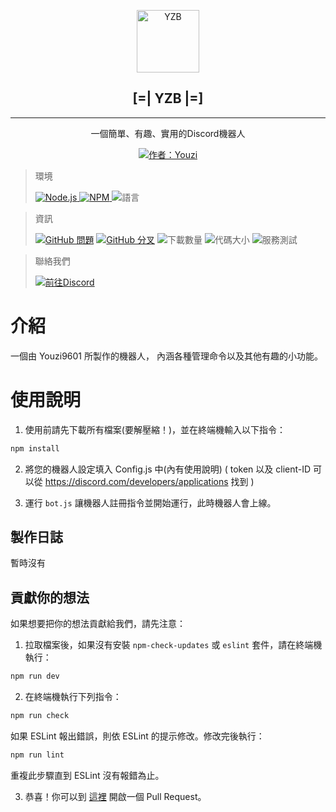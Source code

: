 <p align="center">
 <img width="100px" src="https://media.discordapp.net/attachments/941663439879802893/947385760183627786/YZB-5.png" align="center" alt="YZB" />
 
 <h2 align="center">[=|  YZB  |=]</h2>

---

 <p align="center"> 一個簡單、有趣、實用的Discord機器人 </p>
 <p align= "center">
 <a href="https://github.com/Youzi9601">
      <img alt="作者：Youzi" src="https://img.shields.io/badge/%E4%BD%9C%E8%80%85-Youzi-yellow?style=for-the-badge&logo=Github" />
    </a>
     <p align="center"> 
     </p>

>   <p>環境
>   </p>
>
>   <a href="https://nodejs.org/">
>    <img alt="Node.js" src="https://img.shields.io/badge/Node.js-v17.*-blue.svg?style=for-the-badge&logo=node.js" />
>
>   </a>
>   <a href="https://www.npmjs.com/">
>    <img alt="NPM" src="https://img.shields.io/badge/NPM-v16.0.0+-blue.svg?style=for-the-badge&logo=npm" />
>
>   </a>
>    <img alt="語言" src="https://img.shields.io/github/languages/top/Youzi9601/YZB-DiscordBot?label=%E8%AA%9E%E8%A8%80&style=for-the-badge" />
>
>   </a>

<p align="center"> 
     </p>

>   <p>資訊
>   </p>
>
>  <a href="https://github.com/Youzi9601/YZB-DiscordBot/issues">
>    <img alt="GitHub 問題" src="https://img.shields.io/github/issues/Youzi9601/YZB-DiscordBot?style=for-the-badge&logo=github&label=%E5%95%8F%E9%A1%8C" /></a>
>   <a href="https://github.com/Youzi9601/YZB-DiscordBot">
>    <img alt="GitHub 分叉" src="https://img.shields.io/github/forks/Youzi9601/YZB-DiscordBot?style=for-the-badge&logo=github&label=%E5%88%86%E6%94%AF" /></a>
> <img src="https://img.shields.io/github/downloads/Youzi9601/YZB-DiscordBot/total?label=%E4%B8%8B%E8%BC%89%E6%95%B8%E9%87%8F&logo=Github&style=for-the-badge" alt="下載數量"></a>
> <img src="https://img.shields.io/github/languages/code-size/Youzi9601/YZB-DiscordBot?label=%E4%BB%A3%E7%A2%BC%E5%A4%A7%E5%B0%8F&logo=github&style=for-the-badge" alt="代碼大小"></a>
> <img src="https://img.shields.io/circleci/build/github/Youzi9601/YZB-DiscordBot.svg?&label=%E6%9C%8D%E5%8B%99%E6%B8%AC%E8%A9%A6&style=for-the-badge&logo=Circleci" alt="服務測試"></a>
>
>   </a>

<p align="center"> 
     </p>
     
> 
>   <p>聯絡我們
>   </p>
> 
>  <a href="https://discord.gg/Vq3F8DUNzf">
>    <img src="https://img.shields.io/discord/849809683085525032?style=for-the-badge&logo=discord&label=%E6%94%AF%E6%8F%B4%E4%BC%BA%E6%9C%8D%E5%99%A8" alt="前往Discord"></a>
>

# 介紹

一個由 Youzi9601 所製作的機器人，
內涵各種管理命令以及其他有趣的小功能。

# 使用說明

1. 使用前請先下載所有檔案(要解壓縮！)，並在終端機輸入以下指令：

```txt
npm install
```

2. 將您的機器人設定填入 Config.js 中(內有使用說明)
   ( token 以及 client-ID 可以從 <https://discord.com/developers/applications> 找到 )

3. 運行 `bot.js` 讓機器人註冊指令並開始運行，此時機器人會上線。

## 製作日誌

暫時沒有

## 貢獻你的想法

如果想要把你的想法貢獻給我們，請先注意：

1. 拉取檔案後，如果沒有安裝 `npm-check-updates` 或 `eslint` 套件，請在終端機執行：

```txt
npm run dev
```

2. 在終端機執行下列指令：

```txt
npm run check
```

如果 ESLint 報出錯誤，則依 ESLint 的提示修改。修改完後執行：

```txt
npm run lint
```

重複此步驟直到 ESLint 沒有報錯為止。

3. 恭喜！你可以到 [這裡](https://github.com/Youzi9601/YZB-DiscordBot/pulls) 開啟一個 Pull Request。
